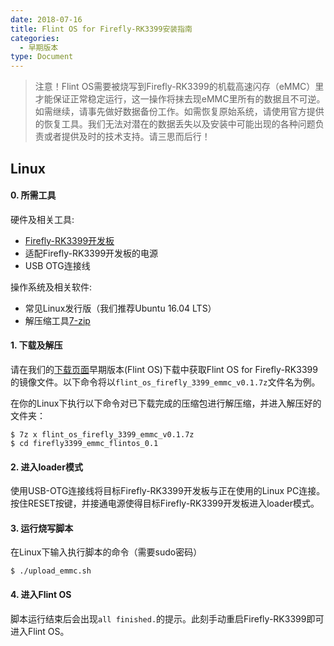 ```yaml
---
date: 2018-07-16
title: Flint OS for Firefly-RK3399安装指南
categories:
  - 早期版本
type: Document
---
```

> 注意！Flint OS需要被烧写到Firefly-RK3399的机载高速闪存（eMMC）里才能保证正常稳定运行，这一操作将抹去现eMMC里所有的数据且不可逆。如需继续，请事先做好数据备份工作。如需恢复原始系统，请使用官方提供的恢复工具。我们无法对潜在的数据丢失以及安装中可能出现的各种问题负责或者提供及时的技术支持。请三思而后行！

## Linux

#### 0. 所需工具
  
硬件及相关工具:
* [Firefly-RK3399开发板](http://www.t-firefly.com/product/rk3399.html)
* 适配Firefly-RK3399开发板的电源
* USB OTG连接线
	
操作系统及相关软件:
* 常见Linux发行版（我们推荐Ubuntu 16.04 LTS）
* 解压缩工具[7-zip](http://www.7-zip.org/)
	
#### 1. 下载及解压

请在我们的[下载页面](https://fydeos.com/download/)早期版本(Flint OS)下载中获取Flint OS for Firefly-RK3399的镜像文件。以下命令将以`flint_os_firefly_3399_emmc_v0.1.7z`文件名为例。

在你的Linux下执行以下命令对已下载完成的压缩包进行解压缩，并进入解压好的文件夹：

```
$ 7z x flint_os_firefly_3399_emmc_v0.1.7z
$ cd firefly3399_emmc_flintos_0.1
```

#### 2. 进入loader模式

使用USB-OTG连接线将目标Firefly-RK3399开发板与正在使用的Linux PC连接。按住RESET按键，并接通电源使得目标Firefly-RK3399开发板进入loader模式。

#### 3. 运行烧写脚本

在Linux下输入执行脚本的命令（需要sudo密码）

```
$ ./upload_emmc.sh
```

#### 4. 进入Flint OS

脚本运行结束后会出现`all finished.`的提示。此刻手动重启Firefly-RK3399即可进入Flint OS。
